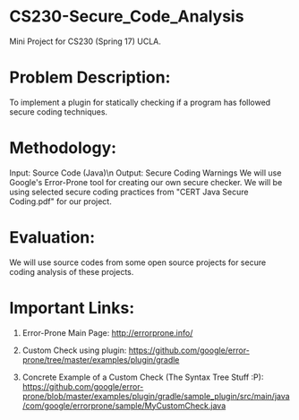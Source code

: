 # CS230-Secure_Code_Analysis
Mini Project for CS230 (Spring 17) UCLA.

# Problem Description:
To implement a plugin for statically checking if a program has followed secure coding techniques.

# Methodology:
Input: Source Code (Java)\n
Output: Secure Coding Warnings
We will use Google's Error-Prone tool for creating our own secure checker. We will be using selected secure coding practices from "CERT Java Secure Coding.pdf" for our project.

# Evaluation:
We will use source codes from some open source projects for secure coding analysis of these projects.

# Important Links:
1. Error-Prone Main Page:
http://errorprone.info/

2. Custom Check using plugin:
https://github.com/google/error-prone/tree/master/examples/plugin/gradle

3. Concrete Example of a Custom Check (The Syntax Tree Stuff :P):
https://github.com/google/error-prone/blob/master/examples/plugin/gradle/sample_plugin/src/main/java/com/google/errorprone/sample/MyCustomCheck.java
